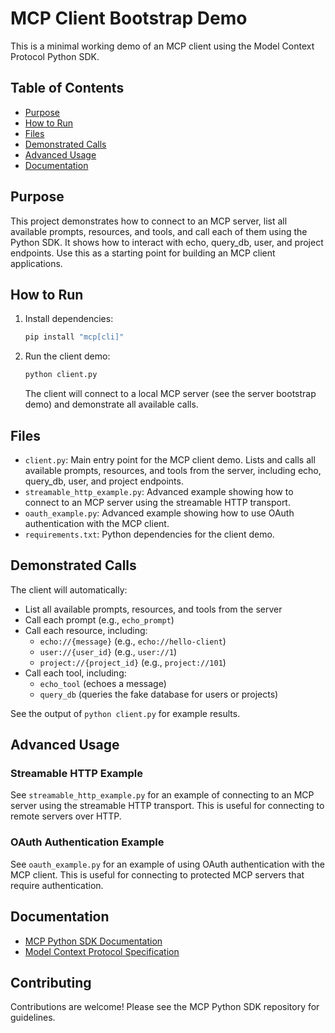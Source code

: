 # MCP Client Bootstrap Demo

This is a minimal working demo of an MCP client using the Model Context Protocol Python SDK.

## Table of Contents
- [Purpose](#purpose)
- [How to Run](#how-to-run)
- [Files](#files)
- [Demonstrated Calls](#demonstrated-calls)
- [Advanced Usage](#advanced-usage)
- [Documentation](#documentation)

## Purpose
This project demonstrates how to connect to an MCP server, list all available prompts, resources, and tools, and call each of them using the Python SDK. It shows how to interact with echo, query_db, user, and project endpoints. Use this as a starting point for building an MCP client applications.

## How to Run

1. Install dependencies:
   ```sh
   pip install "mcp[cli]"
   ```
2. Run the client demo:
   ```sh
   python client.py
   ```
   The client will connect to a local MCP server (see the server bootstrap demo) and demonstrate all available calls.

## Files
- `client.py`: Main entry point for the MCP client demo. Lists and calls all available prompts, resources, and tools from the server, including echo, query_db, user, and project endpoints.
- `streamable_http_example.py`: Advanced example showing how to connect to an MCP server using the streamable HTTP transport.
- `oauth_example.py`: Advanced example showing how to use OAuth authentication with the MCP client.
- `requirements.txt`: Python dependencies for the client demo.

## Demonstrated Calls
The client will automatically:
- List all available prompts, resources, and tools from the server
- Call each prompt (e.g., `echo_prompt`)
- Call each resource, including:
  - `echo://{message}` (e.g., `echo://hello-client`)
  - `user://{user_id}` (e.g., `user://1`)
  - `project://{project_id}` (e.g., `project://101`)
- Call each tool, including:
  - `echo_tool` (echoes a message)
  - `query_db` (queries the fake database for users or projects)

See the output of `python client.py` for example results.

## Advanced Usage

### Streamable HTTP Example
See `streamable_http_example.py` for an example of connecting to an MCP server using the streamable HTTP transport. This is useful for connecting to remote servers over HTTP.

### OAuth Authentication Example
See `oauth_example.py` for an example of using OAuth authentication with the MCP client. This is useful for connecting to protected MCP servers that require authentication.

## Documentation
- [MCP Python SDK Documentation](https://github.com/modelcontextprotocol/python-sdk?tab=readme-ov-file#adding-mcp-to-your-python-project)
- [Model Context Protocol Specification](https://modelcontextprotocol.io)

## Contributing
Contributions are welcome! Please see the MCP Python SDK repository for guidelines. 